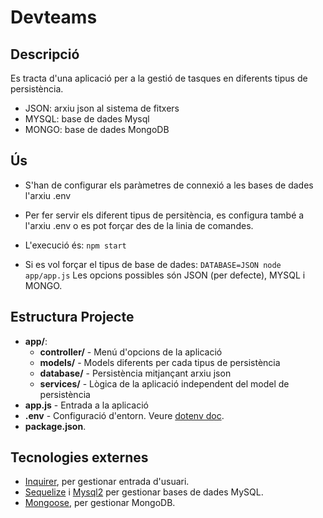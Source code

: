 
# Devteams

## Descripció
Es tracta d'una aplicació per a la gestió de tasques en diferents tipus de persistència.
- JSON: arxiu json al sistema de fitxers
- MYSQL: base de dades Mysql
- MONGO: base de dades MongoDB

## Ús
- S'han de configurar els paràmetres de connexió a les bases de dades l'arxiu .env
- Per fer servir els diferent tipus de persitència, es configura també a l'arxiu .env o es pot forçar des de la linia de comandes.
- L'execució és:
`npm start`

- Si es vol forçar el tipus de base de dades:
`DATABASE=JSON node app/app.js` Les opcions possibles són JSON (per defecte), MYSQL i MONGO.


## Estructura Projecte

- <b>app/</b>:
    - <b>controller/</b> - Menú d'opcions de la aplicació
    - <b>models/</b> - Models diferents per cada tipus de persistència
    - <b>database/</b> - Persistència mitjançant arxiu json
    - <b>services/</b> - Lògica de la aplicació independent del model de persistència
- <b>app.js</b> - Entrada a la aplicació
- <b>.env</b> - Configuració d'entorn. Veure [dotenv doc](https://www.npmjs.com/package/dotenv).
- <b>package.json</b>.

## Tecnologies externes
- [Inquirer](https://github.com/SBoudrias/Inquirer.js), per gestionar entrada d'usuari.
- [Sequelize](https://sequelize.org/) i [Mysql2](https://github.com/sidorares/node-mysql2#readme) per gestionar bases de dades MySQL.
- [Mongoose](https://mongoosejs.com/), per gestionar MongoDB.
